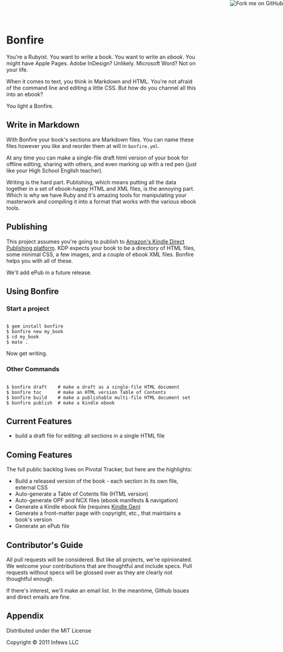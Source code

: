 <a href="http://github.com/you"><img style="position: absolute; top: 0; right: 0; border: 0;" src="https://assets2.github.com/img/71eeaab9d563c2b3c590319b398dd35683265e85?repo=&url=http%3A%2F%2Fs3.amazonaws.com%2Fgithub%2Fribbons%2Fforkme_right_gray_6d6d6d.png&path=" alt="Fork me on GitHub"></a>
# Bonfire

You're a Rubyist. You want to write a book. You want to write an _ebook_. You might have Apple Pages. Adobe
InDesign? Unlikely. Microsoft Word? Not on your life.

When it comes to text, you think in Markdown and HTML. You're not afraid of the command line and editing a little
CSS. But how do you channel all this into an ebook?

You light a Bonfire.

## Write in Markdown

With Bonfire your book's sections are Markdown files. You can name these files however you like and reorder them at
will in `bonfire.yml`.

At any time you can make a single-file draft html version of your book for offline editing, sharing with others,
and even marking up with a red pen (just like your High School English teacher).

Writing is the hard part. Publishing, which means putting all the data together in a set of ebook-happy HTML and XML
files, is the annoying part. Which is why we have Ruby and it's amazing tools for manipulating your masterwork and
compiling it into a format that works with the various ebook tools.

## Publishing

This project assumes you're going to publish to [Amazon's Kindle Direct Publishing platform](http://kdp.amazon.com).
KDP expects your book to be a directory of HTML files, some minimal CSS, a few images, and a couple of ebook XML files.
Bonfire helps you with all of these.

We'll add ePub in a future release.

## Using Bonfire

### Start a project
<pre><code>
$ gem install bonfire  
$ bonfire new my_book  
$ cd my_book  
$ mate .  
</code></pre>
Now get writing.

### Other Commands
<pre><code>
$ bonfire draft    # make a draft as a single-file HTML document
$ bonfire toc      # make an HTML version Table of Contents 
$ bonfire build    # make a publishable multi-file HTML document set 
$ bonfire publish  # make a Kindle ebook 
</code></pre>

## Current Features

* build a draft file for editing: all sections in a single HTML file

## Coming Features

The full public backlog lives on Pivotal Tracker, but here are the highlights:

* Build a released version of the book - each section in its own file, external CSS
* Auto-generate a Table of Cotents file (HTML version)
* Auto-generate OPF and NCX files (ebook manifests & navigation)
* Generate a Kindle ebook file (requires [Kindle Gen](http://www.amazon.com/gp/feature.html?ie=UTF8&docId=1000234621))
* Generate a front-matter page with copyright, etc., that maintains a book's version
* Generate an ePub file

## Contributor's Guide

All pull requests will be considered. But like all projects, we're opinionated. We welcome your contributions
that are thoughtful and include specs. Pull requests without specs will be glossed over as they are clearly not
thoughtful enough.

If there's interest, we'll make an email list. In the meantime, Github Issues and direct emails are fine.

## Appendix

Distributed under the MIT License

Copyright &copy; 2011 Infews LLC

